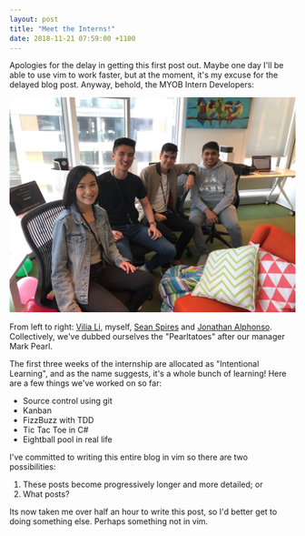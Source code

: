 ```yaml
---
layout: post
title: "Meet the Interns!"
date: 2018-11-21 07:59:00 +1100
---
```


Apologies for the delay in getting this first post out. Maybe one day I'll be able to use vim to work faster, but at the moment, it's my excuse for the delayed blog post. Anyway, behold, the MYOB Intern Developers:  

![interns-day-one.jpg](/assets/interns-day-one.jpg "The interns")  

From left to right: [Vilia Li](https://github.com/liappi), myself, [Sean Spires](https://github.com/seanspires) and [Jonathan Alphonso](https://github.com/rabadunk). Collectively, we've dubbed ourselves the "Pearltatoes" after our manager Mark Pearl.  

The first three weeks of the internship are allocated as "Intentional Learning", and as the name suggests, it's a whole bunch of learning! Here are a few things we've worked on so far:
- Source control using git
- Kanban
- FizzBuzz with TDD
- Tic Tac Toe in C#
- Eightball pool in real life  

I've committed to writing this entire blog in vim so there are two possibilities:
1. These posts become progressively longer and more detailed; or
2. What posts?  

Its now taken me over half an hour to write this post, so I'd better get to doing something else. Perhaps something not in vim. 
